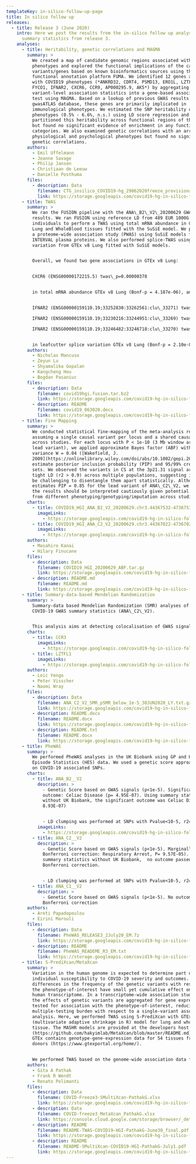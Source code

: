 ```yaml
---
templateKey: in-silico-follow-up-page
title: In silico follow up
releases:
  - title: Release 3 (June 2020)
    intro: Here we post the results from the in-silico follow up analysis done of
      summary statistics from release 3.
    analyses:
      - title: Heritability, genetic correlations and MAGMA
        summary: >
          We created a map of candidate genomic regions associated with COVID19
          phenotypes and explored the functional implications of the candidate
          variants/genes based on known bioinformatics sources using the
          functional annotation platform FUMA. We identified 12 genes associated
          with COVID19 phenotypes (*ANKRD32, CDRT4, PSMD13, ERO1L, LZTFL1, XCR1,
          FYCO1, IFNAR2, CXCR6, CCR9, AP000295.9, AK5*) by aggregating the
          variant-level association statistics into a gene-based association
          test using MAGMA. Based on a lookup of previous GWAS results in the
          gwasATLAS database, these genes are primarily implicated in
          immunological phenotypes. We estimated the SNP heritability of these
          phenotypes (0.5% - 6.6%, n.s.) using LD score regression and
          partitioned this heritability across functional regions of the genome,
          but found no significant evidence of enrichment in any functional
          categories. We also examined genetic correlations with an array of
          physiological and psychological phenotypes but found no significant
          genetic correlations.
        authors:
          - Emil Uffelmann
          - Jeanne Savage
          - Philip Jansen
          - Christiaan de Leeuw
          - Danielle Posthuma
        files:
          - description: Data
            filename: CTG_insilico_COVID19-hg_29062020freeze_provisional.zip
            link: https://storage.googleapis.com/covid19-hg-in-silico-followup/magma/CTG_insilico_COVID19-hg_29062020freeze_provisional.zip
      - title: TWAS
        summary: >
          We ran the FUSION pipeline with the ANA\_B2\_V2\_20200629 GWAS
          results. We ran FUSION using reference LD from 489 EUR 1000G
          individuals to perform a TWAS using total mRNA abundance in GTEx v8
          Lung and WholeBlood tissues fitted with the SuSiE model. We performed
          a proteome-wide association study (PWAS) using SuSiE models fitted in
          INTERVAL plasma proteins. We also performed splice-TWAS using splice
          variation from GTEx v8 Lung fitted with SuSiE models.


          Overall, we found two gene associations in GTEx v8 Lung:


          CXCR6 (ENSG00000172215.5) twas\_p=0.00000378


          in total mRNA abundance GTEx v8 Lung (Bonf-p = 4.187e-06), and


          IFNAR2 (ENSG00000159110.19;33252830:33262561:clu\_33271) twas\_p=0.00000137

          IFNAR2 (ENSG00000159110.19;33230216:33244951:clu\_33269) twas\_p=0.0000013

          IFNAR2 (ENSG00000159110.19;33246482:33246718:clu\_33270) twas\_p=0.00000204


          in leafcutter splice variation GTEx v8 Lung (Bonf-p = 2.10e-06).
        authors:
          - Nicholas Mancuso
          - Zeyun Lu
          - Shyamalika Gopalan
          - Kangcheng Hou
          - Bogdan Pasaniuc
        files:
          - description: Data
            filename: covid19hgi.fusion.tar.bz2
            link: https://storage.googleapis.com/covid19-hg-in-silico-followup/TWAS/covid19hgi.fusion.tar.bz2
          - description: README
            filename: covid19_063020.docx
            link: https://storage.googleapis.com/covid19-hg-in-silico-followup/TWAS/covid19_063020.docx
      - title: Fine Mapping
        summary: >
          We conducted statistical fine-mapping of the meta-analysis results,
          assuming a single causal variant per locus and a shared causal effect
          across studies. For each locus with P < 1e-10 (3 Mb window around the
          lead variant), we applied approximate Bayes factor (ABF) with a prior
          variance W = 0.04 ([Wakefield, J.
          2009](https://onlinelibrary.wiley.com/doi/abs/10.1002/gepi.20359)) to
          estimate posterior inclusion probability (PIP) and 95/99% credible
          sets. We observed the variants in CS at the 3p21.31 signal are in very
          tight LD (r2 > 0.9) across multiple populations, suggesting it might
          be challenging to disentangle them apart statistically. Although ABF
          estimates PIP = 0.85 for the lead variant of ANA\_C2\_V2, we note that
          the results should be interpreted cautiously given potential biases
          from different phenotyping/genotyping/imputation across studies.
        charts:
          - title: COVID19_HGI_ANA_B2_V2_20200629.chr3.44367532-47367532.ABF
            imageLinks:
              - https://storage.googleapis.com/covid19-hg-in-silico-followup/finemapping/COVID19_HGI_ANA_B2_V2_20200629.chr3.44367532-47367532.ABF.png
          - title: COVID19_HGI_ANA_C2_V2_20200629.chr3.44367022-47367022.ABF
            imageLinks:
              - https://storage.googleapis.com/covid19-hg-in-silico-followup/finemapping/COVID19_HGI_ANA_C2_V2_20200629.chr3.44367022-47367022.ABF.png
        authors:
          - Masahiro Kanai
          - Hilary Finucane
        files:
          - description: Data
            filename: COVID19_HGI_20200629_ABF.tar.gz
            link: https://storage.googleapis.com/covid19-hg-in-silico-followup/finemapping/COVID19_HGI_20200629_ABF.tar.gz
          - description: README.md
            filename: README.md
            link: https://storage.googleapis.com/covid19-hg-in-silico-followup/finemapping/README.md
      - title: Summary-data-based Mendelian Randomization
        summary: >
          Summary-data based Mendelian Randomization (SMR) analyses of the
          COVID-19 GWAS summary statistics (ANA\_C2\_V2).


          This analysis aims at detecting colocalisation of GWAS signal (p<1e-5) with methylation and expression quantitative traits loci (mQTL and eQTL respectly) from 11 mQTL and eQTL datasets (ref:<https://cnsgenomics.com/software/smr/#DataResource>). Top SMR results (p<1e-5) are reported. This archive contains two README files (\*.txt and \*.docx format), 2 SMR plots and a result file. Columns of the result file are described here:<https://cnsgenomics.com/software/smr/#SMR&HEIDIanalysis>.
        charts:
          - title: CCR3
            imageLinks:
              - https://storage.googleapis.com/covid19-hg-in-silico-followup/SMR/SMR_CCR3.png
          - title: LZTFL1
            imageLinks:
              - https://storage.googleapis.com/covid19-hg-in-silico-followup/SMR/SMR_cg00634029_LZTFL1.png
        authors:
          - Loic Yengo
          - Peter Visscher
          - Naomi Wray
        files:
          - description: Data
            filename: ANA_C2_V2_SMR_pSMR_below_1e-5_30JUN2020_LY.txt.gz
            link: https://storage.googleapis.com/covid19-hg-in-silico-followup/SMR/ANA_C2_V2_SMR_pSMR_below_1e-5_30JUN2020_LY.txt.gz
          - description: README.docx
            filename: README.docx
            link: https://storage.googleapis.com/covid19-hg-in-silico-followup/SMR/README.docx
          - description: README.txt
            filename: README.docx
            link: https://storage.googleapis.com/covid19-hg-in-silico-followup/SMR/README.txt
      - title: PheWAS
        summary: >
          We performed PheWAS analyses in the UK Biobank using GP and Hospital
          Episode Statistics (HES) data. We used a genetic score approach based
          on COVID-19 associated SNPs.
        charts:
          - title: ANA_B2__V2
            description: >
              - Genetic Score based on GWAS signals (p<1e-5). Significant
              outcome: Celiac Disease (p= 4.95E-07). Using summary statistics
              without UK Biobank, the significant outcome was Celiac Disease (p=
              8.93E-07)


              - LD clumping was performed at SNPs with Pvalue<10-5, r2=0.1. No outcome passed Bonferroni correction.
            imageLinks:
              - https://storage.googleapis.com/covid19-hg-in-silico-followup/phewas/phewas_plot_hes_icd10_covariates_15PCs.png
          - title: ANA_C2__V2
            description: >
              - Genetic Score based on GWAS signals (p<1e-5). Marginally passing
              Bonferroni correction: Respiratory Arrest, P= 9.57E-05). Using
              summary statistics without UK Biobank,  no outcome passed
              Bonferroni correction.


              - LD clumping was performed at SNPs with Pvalue<10-5, r2=0.1. No outcome passed Bonferroni correction.
          - title: ANA_C1__V2
            description: >
              - Genetic Score based on GWAS signals (p<1e-5). No outcome passed
              Bonferroni correction
        authors:
          - Areti Papadopoulou
          - Eirini Marouli
        files:
          - description: Data
            filename: PheWAS_RELEASE3_2July20_EM.7z
            link: https://storage.googleapis.com/covid19-hg-in-silico-followup/phewas/PheWAS_RELEASE3_2July20_EM.7z
          - description: README
            filename: PheWAS_READEME_R3_EM.txt
            link: https://storage.googleapis.com/covid19-hg-in-silico-followup/phewas/PheWAS_READEME_R3_EM.txt
      - title: S-PrediXcan/MetaXcan
        summary: >
          Variation in the human genome is expected to determine part of the
          individual susceptibility to COVID-19 severity and outcomes. The
          differences in the frequency of the genetic variants with respect to
          the phenotype-of-interest have small yet cumulative effect on the
          human transcriptome. In a transcriptome-wide association study (TWAS),
          the effects of genetic variants are aggregated for gene expression and
          tested for association with the phenotype-of-interest, reducing the
          multiple-testing burden with respect to a single-variant association
          analysis. Here, we performed TWAS using S-PrediXcan with GTEx v8 MASHR
          (multivariate adaptive shrinkage in R) model for lung and whole blood
          tissue. The MASHR models are provided at the developers host site
          (https://github.com/hakyimlab/MetaXcan/blob/master/README.md). The
          GTEx contains genotype-gene-expression data for 54 tissues from 838
          donors (https://www.gtexportal.org/home/).


          We performed TWAS based on the genome-wide association data for each of the six phenotypes released for COVID19-HGI Freeze3 on June 28, 2020 (https://www.covid19hg.org/results/). The S-PrediXcan (alternatively known as MetaXcan) framework consists of two prediction models for GTEx v8; we used the MASHR-based model for deriving eQTL values. The MASHR model is biologically informed, with fine mapped variables (1). The variants and LD was used for EUR ancestry. The Bonferroni-corrected significance threshold accounting for the number of phenotypes, genes, and tissues tested is p-value = 2.77e-7. Significant associations were observed for BET1L (whole blood; phenotype-B1\_V2 p-value = 2.33e-7) and CCR9 (whole blood; phenotype-B2\_V2 p-value = 1.00e-14 | phenotype-C2\_V2 p-value=9.10e-9). The detailed report is available in the link below
        authors:
          - Gita A Pathak
          - Frank R Wendt
          - Renato Polimanti
        files:
          - description: Data
            filename: COVID-Freeze3-SMultiXcan-PathakG.xlsx
            link: https://storage.googleapis.com/covid19-hg-in-silico-followup/PrediXcan/COVID-Freeze3-SMultiXcan-PathakG.xlsx)
          - description: Data
            filename: COVID-freeze3_MetaXcan_PathakG.xlsx
            link: https://console.cloud.google.com/storage/browser/_details/covid19-hg-in-silico-followup/PrediXcan/COVID-freeze3_MetaXcan_PathakG.xlsx?project=covid-19-hg&authuser=0&organizationId=548622027621
          - description: README
            filename: README-TWAS-COVID19-HGI-PathakG-June30_final.pdf
            link: https://storage.googleapis.com/covid19-hg-in-silico-followup/PrediXcan/README-TWAS-COVID19-HGI-PathakG-June30_final.pdf
          - description: README
            filename: README-SMultiXcan-COVID19-HGI-PathakG-July1.pdf
            link: https://storage.googleapis.com/covid19-hg-in-silico-followup/PrediXcan/README-TWAS-COVID19-HGI-PathakG-June30_final.pdf
---
```

